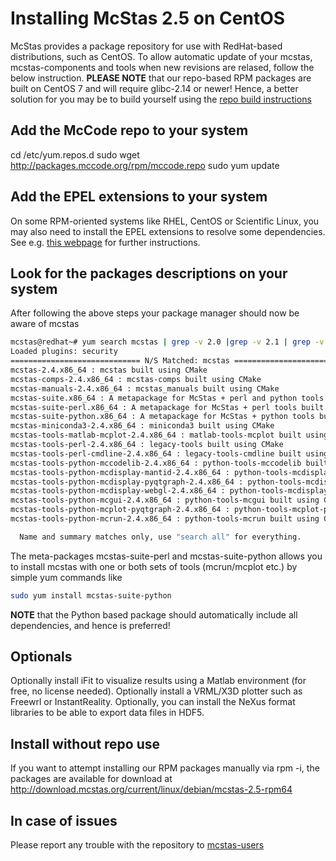 # Installing McStas 2.5 on CentOS 

McStas provides a package repository for use with RedHat-based distributions, such as CentOS. To allow automatic update of your mcstas, mcstas-components and tools when new revisions are relased, follow the below instruction. **PLEASE NOTE** that our repo-based RPM packages are built on CentOS 7 and will require glibc-2.14 or newer! Hence, a better solution for you may be to build yourself using the [repo build instructions](https://github.com/McStasMcXtrace/McCode/wiki/Building-McStas-McXtrace)


## Add the McCode repo to your system
cd /etc/yum.repos.d
sudo wget http://packages.mccode.org/rpm/mccode.repo
sudo yum update

## Add the EPEL extensions to your system
On some RPM-oriented systems like RHEL, CentOS or Scientific Linux, you may also need to install the EPEL extensions to resolve some dependencies. See e.g. [this webpage](https://www.cyberciti.biz/faq/installing-rhel-epel-repo-on-centos-redhat-7-x/) for further instructions.


## Look for the packages descriptions on your system
After following the above steps your package manager should now be aware of mcstas

```bash
mcstas@redhat~# yum search mcstas | grep -v 2.0 |grep -v 2.1 | grep -v 2.2 | grep -v 2.3 | grep -v 2.4
Loaded plugins: security
============================= N/S Matched: mcstas ==============================
mcstas-2.4.x86_64 : mcstas built using CMake
mcstas-comps-2.4.x86_64 : mcstas-comps built using CMake
mcstas-manuals-2.4.x86_64 : mcstas_manuals built using CMake
mcstas-suite.x86_64 : A metapackage for McStas + perl and python tools built using CMake
mcstas-suite-perl.x86_64 : A metapackage for McStas + perl tools built using CMake
mcstas-suite-python.x86_64 : A metapackage for McStas + python tools built using CMake
mcstas-miniconda3-2.4.x86_64 : miniconda3 built using CMake
mcstas-tools-matlab-mcplot-2.4.x86_64 : matlab-tools-mcplot built using CMake
mcstas-tools-perl-2.4.x86_64 : legacy-tools built using CMake
mcstas-tools-perl-cmdline-2.4.x86_64 : legacy-tools-cmdline built using CMake
mcstas-tools-python-mccodelib-2.4.x86_64 : python-tools-mccodelib built using CMake
mcstas-tools-python-mcdisplay-mantid-2.4.x86_64 : python-tools-mcdisplay-mantid built using CMake
mcstas-tools-python-mcdisplay-pyqtgraph-2.4.x86_64 : python-tools-mcdisplay-pyqtgraph built using CMake
mcstas-tools-python-mcdisplay-webgl-2.4.x86_64 : python-tools-mcdisplay-webgl
mcstas-tools-python-mcgui-2.4.x86_64 : python-tools-mcgui built using CMake
mcstas-tools-python-mcplot-pyqtgraph-2.4.x86_64 : python-tools-mcplot-pyqtgraph built using CMake
mcstas-tools-python-mcrun-2.4.x86_64 : python-tools-mcrun built using CMake

  Name and summary matches only, use "search all" for everything.
```
The meta-packages mcstas-suite-perl and mcstas-suite-python allows you to install mcstas with one or both sets of tools (mcrun/mcplot etc.) by simple yum commands like

```bash
sudo yum install mcstas-suite-python
```

**NOTE** that the Python based package should automatically include
all dependencies, and hence is preferred!

## Optionals
Optionally install iFit to visualize results using a Matlab environment (for free, no license needed).
Optionally install a VRML/X3D plotter such as Freewrl or InstantReality.
Optionally, you can install the NeXus format libraries to be able to
export data files in HDF5.

## Install without repo use
If you want to attempt installing our RPM packages manually via rpm -i, the packages are available for download at http://download.mcstas.org/current/linux/debian/mcstas-2.5-rpm64

## In case of issues
Please report any trouble with the repository to [mcstas-users](mailto:mcstas-users@mcstas.org)

